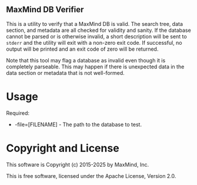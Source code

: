 MaxMind DB Verifier
-------------------

This is a utility to verify that a MaxMind DB is valid. The search tree,
data section, and metadata are all checked for validity and sanity. If the
database cannot be parsed or is otherwise invalid, a short description will
be sent to `stderr` and the utility will exit with a non-zero exit code. If
successful, no output will be printed and an exit code of zero will be
returned.

Note that this tool may flag a database as invalid even though it is
completely parseable. This may happen if there is unexpected data in the
data section or metadata that is not well-formed.

Usage
=====

Required:

* -file=[FILENAME] - The path to the database to test.

Copyright and License
=====================

This software is Copyright (c) 2015-2025 by MaxMind, Inc.

This is free software, licensed under the Apache License, Version 2.0.

